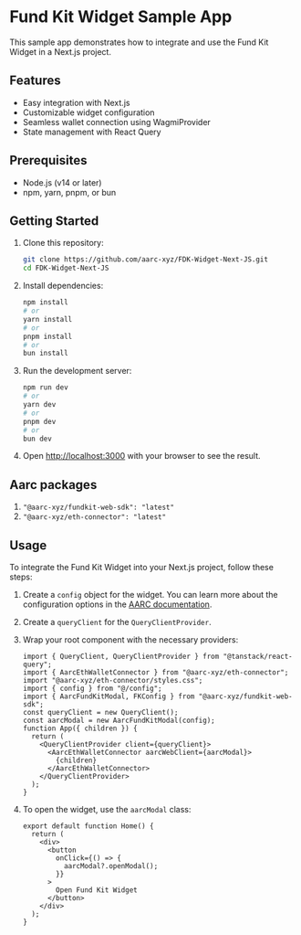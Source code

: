 # Fund Kit Widget Sample App

This sample app demonstrates how to integrate and use the Fund Kit Widget in a Next.js project.

## Features

- Easy integration with Next.js
- Customizable widget configuration
- Seamless wallet connection using WagmiProvider
- State management with React Query

## Prerequisites

- Node.js (v14 or later)
- npm, yarn, pnpm, or bun

## Getting Started

1. Clone this repository:

   ```bash
   git clone https://github.com/aarc-xyz/FDK-Widget-Next-JS.git
   cd FDK-Widget-Next-JS
   ```

2. Install dependencies:

   ```bash
   npm install
   # or
   yarn install
   # or
   pnpm install
   # or
   bun install
   ```

3. Run the development server:

   ```bash
   npm run dev
   # or
   yarn dev
   # or
   pnpm dev
   # or
   bun dev
   ```

4. Open [http://localhost:3000](http://localhost:3000) with your browser to see the result.

## Aarc packages
1. ```"@aarc-xyz/fundkit-web-sdk": "latest"```
2. ```"@aarc-xyz/eth-connector": "latest"```

## Usage

To integrate the Fund Kit Widget into your Next.js project, follow these steps:

1. Create a `config` object for the widget. You can learn more about the configuration options in the [AARC documentation](https://docs.aarc.xyz/developer-docs/fund-kit/fund-kit-widget/config).

2. Create a `queryClient` for the `QueryClientProvider`.

3. Wrap your root component with the necessary providers:

   ```tsx
   import { QueryClient, QueryClientProvider } from "@tanstack/react-query";
   import { AarcEthWalletConnector } from "@aarc-xyz/eth-connector";
   import "@aarc-xyz/eth-connector/styles.css";
   import { config } from "@/config";
   import { AarcFundKitModal, FKConfig } from "@aarc-xyz/fundkit-web-sdk";
   const queryClient = new QueryClient();
   const aarcModal = new AarcFundKitModal(config);
   function App({ children }) {
     return (
       <QueryClientProvider client={queryClient}>
         <AarcEthWalletConnector aarcWebClient={aarcModal}>
           {children}
         </AarcEthWalletConnector>
       </QueryClientProvider>
     );
   }
   ```

4. To open the widget, use the `aarcModal` class:
    ```tsx
    export default function Home() {
      return (
        <div>
          <button
            onClick={() => {
              aarcModal?.openModal();
            }}
          >
            Open Fund Kit Widget
          </button>
        </div>
      );
    }
    ```
